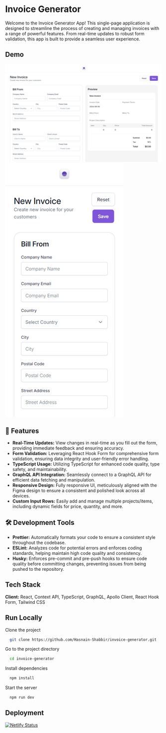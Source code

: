 # Invoice Generator

Welcome to the Invoice Generator App! This single-page application is designed to streamline the process of creating and managing invoices with a range of powerful features. From real-time updates to robust form validation, this app is built to provide a seamless user experience.

## Demo

![Invoice Generator Web](src/assets/invoice-generator-web.png?raw=true 'Web View')
![Invoice Generator Mobile](src/assets/invoice-generator-mobile.png?raw=true 'Mobile View')

## 🚀 Features

- **Real-Time Updates:** View changes in real-time as you fill out the form, providing immediate feedback and ensuring accuracy.
- **Form Validation:** Leveraging React Hook Form for comprehensive form validation, ensuring data integrity and user-friendly error handling.
- **TypeScript Usage:** Utilizing TypeScript for enhanced code quality, type safety, and maintainability.
- **GraphQL API Integration:** Seamlessly connect to a GraphQL API for efficient data fetching and manipulation.
- **Responsive Design:** Fully responsive UI, meticulously aligned with the Figma design to ensure a consistent and polished look across all devices.
- **Custom Input Rows:** Easily add and manage multiple projects/items, including dynamic fields for price, quantity, and more.

## 🛠️ Development Tools

- **Prettier:** Automatically formats your code to ensure a consistent style throughout the codebase.
- **ESLint:** Analyzes code for potential errors and enforces coding standards, helping maintain high code quality and consistency.
- **Husky:** Enforces pre-commit and pre-push hooks to ensure code quality before committing changes, preventing issues from being pushed to the repository.

## Tech Stack

**Client:** React, Context API, TypeScript, GraphQL, Apollo Client, React Hook Form, Tailwind CSS

## Run Locally

Clone the project

```bash
  git clone https://github.com/Hasnain-Shabbir/invoice-generator.git
```

Go to the project directory

```bash
  cd invoice-generator
```

Install dependencies

```bash
  npm install
```

Start the server

```bash
  npm run dev
```

## Deployment

[![Netlify Status](https://api.netlify.com/api/v1/badges/449c9690-dc33-4e16-bed4-00b9333379e2/deploy-status)](https://app.netlify.com/sites/hs-invoice-generator/deploys)
